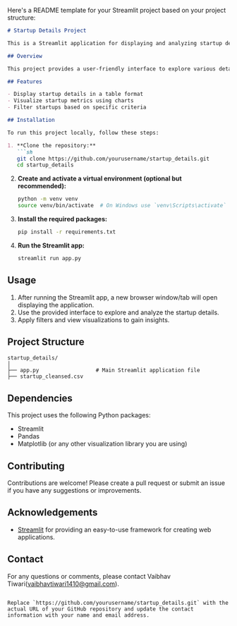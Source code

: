 Here's a README template for your Streamlit project based on your project structure:

```markdown
# Startup Details Project

This is a Streamlit application for displaying and analyzing startup details.

## Overview

This project provides a user-friendly interface to explore various details about startups, including key metrics and visualizations.

## Features

- Display startup details in a table format
- Visualize startup metrics using charts
- Filter startups based on specific criteria

## Installation

To run this project locally, follow these steps:

1. **Clone the repository:**
   ```sh
   git clone https://github.com/yourusername/startup_details.git
   cd startup_details
   ```

2. **Create and activate a virtual environment (optional but recommended):**
   ```sh
   python -m venv venv
   source venv/bin/activate  # On Windows use `venv\Scripts\activate`
   ```

3. **Install the required packages:**
   ```sh
   pip install -r requirements.txt
   ```

4. **Run the Streamlit app:**
   ```sh
   streamlit run app.py
   ```

## Usage

1. After running the Streamlit app, a new browser window/tab will open displaying the application.
2. Use the provided interface to explore and analyze the startup details.
3. Apply filters and view visualizations to gain insights.

## Project Structure

```
startup_details/
│
├── app.py                  # Main Streamlit application file
├── startup_cleansed.csv    

```

## Dependencies

This project uses the following Python packages:

- Streamlit
- Pandas
- Matplotlib (or any other visualization library you are using)

## Contributing

Contributions are welcome! Please create a pull request or submit an issue if you have any suggestions or improvements.

## Acknowledgements

- [Streamlit](https://streamlit.io/) for providing an easy-to-use framework for creating web applications.

## Contact

For any questions or comments, please contact Vaibhav Tiwari(vaibhavtiwari1410@gmail.com).
```

Replace `https://github.com/yourusername/startup_details.git` with the actual URL of your GitHub repository and update the contact information with your name and email address.
